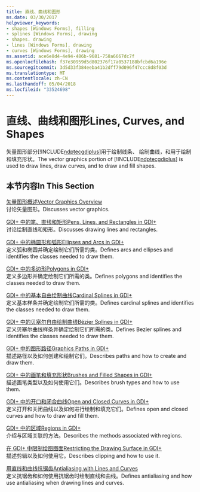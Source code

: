 ```yaml
---
title: 直线、曲线和图形
ms.date: 03/30/2017
helpviewer_keywords:
- shapes [Windows Forms], filling
- splines [Windows Forms], drawing
- shapes. drawing
- lines [Windows Forms], drawing
- curves [Windows Forms], drawing
ms.assetid: ace6e8d4-4e94-486b-9681-758a6667dc7f
ms.openlocfilehash: f37e30959d5d802376f17a0537188bfcbd6a196e
ms.sourcegitcommit: 3d5d33f384eeba41b2dff79d096f47ccc8d8f03d
ms.translationtype: MT
ms.contentlocale: zh-CN
ms.lasthandoff: 05/04/2018
ms.locfileid: "33524698"
---
```

# <a name="lines-curves-and-shapes"></a><span data-ttu-id="b0c01-102">直线、曲线和图形</span><span class="sxs-lookup"><span data-stu-id="b0c01-102">Lines, Curves, and Shapes</span></span>
<span data-ttu-id="b0c01-103">矢量图形部分[!INCLUDE[ndptecgdiplus](../../../../includes/ndptecgdiplus-md.md)]用于绘制线条、 绘制曲线，和用于绘制和填充形状。</span><span class="sxs-lookup"><span data-stu-id="b0c01-103">The vector graphics portion of [!INCLUDE[ndptecgdiplus](../../../../includes/ndptecgdiplus-md.md)] is used to draw lines, draw curves, and to draw and fill shapes.</span></span>  
  
## <a name="in-this-section"></a><span data-ttu-id="b0c01-104">本节内容</span><span class="sxs-lookup"><span data-stu-id="b0c01-104">In This Section</span></span>  
 [<span data-ttu-id="b0c01-105">矢量图形概述</span><span class="sxs-lookup"><span data-stu-id="b0c01-105">Vector Graphics Overview</span></span>](../../../../docs/framework/winforms/advanced/vector-graphics-overview.md)  
 <span data-ttu-id="b0c01-106">讨论矢量图形。</span><span class="sxs-lookup"><span data-stu-id="b0c01-106">Discusses vector graphics.</span></span>  
  
 [<span data-ttu-id="b0c01-107">GDI+ 中的笔、直线和矩形</span><span class="sxs-lookup"><span data-stu-id="b0c01-107">Pens, Lines, and Rectangles in GDI+</span></span>](../../../../docs/framework/winforms/advanced/pens-lines-and-rectangles-in-gdi.md)  
 <span data-ttu-id="b0c01-108">讨论绘制直线和矩形。</span><span class="sxs-lookup"><span data-stu-id="b0c01-108">Discusses drawing lines and rectangles.</span></span>  
  
 [<span data-ttu-id="b0c01-109">GDI+ 中的椭圆形和弧形</span><span class="sxs-lookup"><span data-stu-id="b0c01-109">Ellipses and Arcs in GDI+</span></span>](../../../../docs/framework/winforms/advanced/ellipses-and-arcs-in-gdi.md)  
 <span data-ttu-id="b0c01-110">定义弧和椭圆并确定绘制它们所需的类。</span><span class="sxs-lookup"><span data-stu-id="b0c01-110">Defines arcs and ellipses and identifies the classes needed to draw them.</span></span>  
  
 [<span data-ttu-id="b0c01-111">GDI+ 中的多边形</span><span class="sxs-lookup"><span data-stu-id="b0c01-111">Polygons in GDI+</span></span>](../../../../docs/framework/winforms/advanced/polygons-in-gdi.md)  
 <span data-ttu-id="b0c01-112">定义多边形并确定绘制它们所需的类。</span><span class="sxs-lookup"><span data-stu-id="b0c01-112">Defines polygons and identifies the classes needed to draw them.</span></span>  
  
 [<span data-ttu-id="b0c01-113">GDI+ 中的基本自由绘制曲线</span><span class="sxs-lookup"><span data-stu-id="b0c01-113">Cardinal Splines in GDI+</span></span>](../../../../docs/framework/winforms/advanced/cardinal-splines-in-gdi.md)  
 <span data-ttu-id="b0c01-114">定义基本样条并确定绘制它们所需的类。</span><span class="sxs-lookup"><span data-stu-id="b0c01-114">Defines cardinal splines and identifies the classes needed to draw them.</span></span>  
  
 [<span data-ttu-id="b0c01-115">GDI+ 中的贝塞尔自由绘制曲线</span><span class="sxs-lookup"><span data-stu-id="b0c01-115">Bézier Splines in GDI+</span></span>](../../../../docs/framework/winforms/advanced/bezier-splines-in-gdi.md)  
 <span data-ttu-id="b0c01-116">定义贝塞尔曲线样条并确定绘制它们所需的类。</span><span class="sxs-lookup"><span data-stu-id="b0c01-116">Defines Bezier splines and identifies the classes needed to draw them.</span></span>  
  
 [<span data-ttu-id="b0c01-117">GDI+ 中的图形路径</span><span class="sxs-lookup"><span data-stu-id="b0c01-117">Graphics Paths in GDI+</span></span>](../../../../docs/framework/winforms/advanced/graphics-paths-in-gdi.md)  
 <span data-ttu-id="b0c01-118">描述路径以及如何创建和绘制它们。</span><span class="sxs-lookup"><span data-stu-id="b0c01-118">Describes paths and how to create and draw them.</span></span>  
  
 [<span data-ttu-id="b0c01-119">GDI+ 中的画笔和填充形状</span><span class="sxs-lookup"><span data-stu-id="b0c01-119">Brushes and Filled Shapes in GDI+</span></span>](../../../../docs/framework/winforms/advanced/brushes-and-filled-shapes-in-gdi.md)  
 <span data-ttu-id="b0c01-120">描述画笔类型以及如何使用它们。</span><span class="sxs-lookup"><span data-stu-id="b0c01-120">Describes brush types and how to use them.</span></span>  
  
 [<span data-ttu-id="b0c01-121">GDI+ 中的开口和闭合曲线</span><span class="sxs-lookup"><span data-stu-id="b0c01-121">Open and Closed Curves in GDI+</span></span>](../../../../docs/framework/winforms/advanced/open-and-closed-curves-in-gdi.md)  
 <span data-ttu-id="b0c01-122">定义打开和关闭曲线以及如何进行绘制和填充它们。</span><span class="sxs-lookup"><span data-stu-id="b0c01-122">Defines open and closed curves and how to draw and fill them.</span></span>  
  
 [<span data-ttu-id="b0c01-123">GDI+ 中的区域</span><span class="sxs-lookup"><span data-stu-id="b0c01-123">Regions in GDI+</span></span>](../../../../docs/framework/winforms/advanced/regions-in-gdi.md)  
 <span data-ttu-id="b0c01-124">介绍与区域关联的方法。</span><span class="sxs-lookup"><span data-stu-id="b0c01-124">Describes the methods associated with regions.</span></span>  
  
 [<span data-ttu-id="b0c01-125">在 GDI+ 中限制绘图图面</span><span class="sxs-lookup"><span data-stu-id="b0c01-125">Restricting the Drawing Surface in GDI+</span></span>](../../../../docs/framework/winforms/advanced/restricting-the-drawing-surface-in-gdi.md)  
 <span data-ttu-id="b0c01-126">描述剪辑以及如何使用它。</span><span class="sxs-lookup"><span data-stu-id="b0c01-126">Describes clipping and how to use it.</span></span>  
  
 [<span data-ttu-id="b0c01-127">用直线和曲线抗锯齿</span><span class="sxs-lookup"><span data-stu-id="b0c01-127">Antialiasing with Lines and Curves</span></span>](../../../../docs/framework/winforms/advanced/antialiasing-with-lines-and-curves.md)  
 <span data-ttu-id="b0c01-128">定义抗锯齿和如何使用抗锯齿时绘制直线和曲线。</span><span class="sxs-lookup"><span data-stu-id="b0c01-128">Defines antialiasing and how use antialiasing when drawing lines and curves.</span></span>
